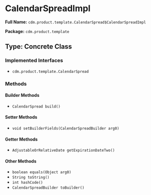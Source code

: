 # CalendarSpreadImpl

**Full Name:** `cdm.product.template.CalendarSpread$CalendarSpreadImpl`

**Package:** `cdm.product.template`

## Type: Concrete Class

### Implemented Interfaces

- `cdm.product.template.CalendarSpread`

### Methods

#### Builder Methods

- `CalendarSpread build()`

#### Setter Methods

- `void setBuilderFields(CalendarSpreadBuilder arg0)`

#### Getter Methods

- `AdjustableOrRelativeDate getExpirationDateTwo()`

#### Other Methods

- `boolean equals(Object arg0)`
- `String toString()`
- `int hashCode()`
- `CalendarSpreadBuilder toBuilder()`

